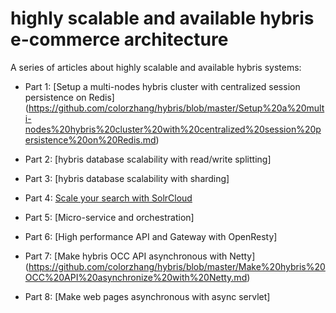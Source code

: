 highly scalable and available hybris e-commerce architecture
====

A series of articles about highly scalable and available hybris systems:

* Part 1:
[Setup a multi-nodes hybris cluster with centralized session persistence on Redis] (https://github.com/colorzhang/hybris/blob/master/Setup%20a%20multi-nodes%20hybris%20cluster%20with%20centralized%20session%20persistence%20on%20Redis.md)

* Part 2:
[hybris database scalability with read/write splitting]

* Part 3:
[hybris database scalability with sharding]

* Part 4:
[Scale your search with SolrCloud](https://github.com/colorzhang/hybris/blob/master/winston.zhang.hybris.com-hybris5.6withSolrCloud5.2.1-050316-0915-74094.pdf)

* Part 5:
[Micro-service and orchestration]

* Part 6:
[High performance API and Gateway with OpenResty]

* Part 7:
[Make hybris OCC API asynchronous with Netty]
(https://github.com/colorzhang/hybris/blob/master/Make%20hybris%20OCC%20API%20asynchronize%20with%20Netty.md)

* Part 8:
[Make web pages asynchronous with async servlet]

